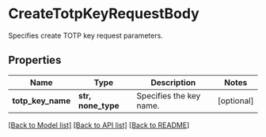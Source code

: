 # CreateTotpKeyRequestBody

Specifies create TOTP key request parameters.

## Properties
Name | Type | Description | Notes
------------ | ------------- | ------------- | -------------
**totp_key_name** | **str, none_type** | Specifies the key name. | [optional] 

[[Back to Model list]](../README.md#documentation-for-models) [[Back to API list]](../README.md#documentation-for-api-endpoints) [[Back to README]](../README.md)


